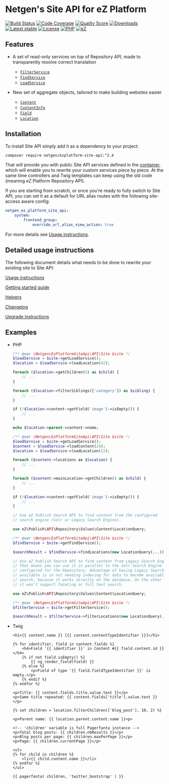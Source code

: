 # Netgen's Site API for eZ Platform

[![Build Status](https://img.shields.io/travis/netgen/ezplatform-site-api.svg?style=flat-square)](https://travis-ci.org/netgen/ezplatform-site-api)
[![Code Coverage](https://img.shields.io/codecov/c/github/netgen/ezplatform-site-api.svg?style=flat-square)](https://codecov.io/gh/netgen/ezplatform-site-api)
[![Quality Score](https://img.shields.io/scrutinizer/g/netgen/ezplatform-site-api.svg?style=flat-square)](https://scrutinizer-ci.com/g/netgen/ezplatform-site-api)
[![Downloads](https://img.shields.io/packagist/dt/netgen/ezplatform-site-api.svg?style=flat-square)](https://packagist.org/packages/netgen/ezplatform-site-api)
[![Latest stable](https://img.shields.io/packagist/v/netgen/ezplatform-site-api.svg?style=flat-square)](https://packagist.org/packages/netgen/ezplatform-site-api)
[![License](https://img.shields.io/github/license/netgen/ezplatform-site-api.svg?style=flat-square)](https://packagist.org/packages/netgen/ezplatform-site-api)
[![PHP](https://img.shields.io/badge/php-%3E%3D%205.6-8892BF.svg?style=flat-square)](https://secure.php.net/)
[![eZ](https://img.shields.io/badge/eZ%20Platform-%3E%3D%201.0-EF5B2F.svg?style=flat-square)](https://ezplatform.com/)

## Features

- A set of read-only services on top of Repository API, made to transparently resolve correct translation

  - [`FilterService`](https://github.com/netgen/ezplatform-site-api/blob/master/lib/API/FilterService.php)
  - [`FindService`](https://github.com/netgen/ezplatform-site-api/blob/master/lib/API/FindService.php)
  - [`LoadService`](https://github.com/netgen/ezplatform-site-api/blob/master/lib/API/LoadService.php)

- New set of aggregate objects, tailored to make building websites easier

  - [`Content`](https://github.com/netgen/ezplatform-site-api/blob/master/lib/API/Values/Content.php)
  - [`ContentInfo`](https://github.com/netgen/ezplatform-site-api/blob/master/lib/API/Values/ContentInfo.php)
  - [`Field`](https://github.com/netgen/ezplatform-site-api/blob/master/lib/API/Values/Field.php)
  - [`Location`](https://github.com/netgen/ezplatform-site-api/blob/master/lib/API/Values/Location.php)

## Installation

To install Site API simply add it as a dependency to your project:

```sh
composer require netgen/ezplatform-site-api:^2.4
```

That will provide you with public Site API services defined in the [container](lib/Resources/config/services.yml),
which will enable you to rewrite your custom services piece by piece. At the same time controllers
and Twig templates can keep using the old code (meaning eZ Platform Repository API).

If you are starting from scratch, or once you're ready to fully switch to Site API, you can set it
as a default for URL alias routes with the following site-access aware config:

```yml
netgen_ez_platform_site_api:
    system:
        frontend_group:
            override_url_alias_view_action: true
```

For more details see [Usage instructions](USAGE.md).

## Detailed usage instructions

The following document details what needs to be done to rewrite your existing site to Site API:

[Usage instructions](USAGE.md)

[Getting started guide](GETTING_STARTED.md)

[Helpers](HELPERS.md)

[Changelog](CHANGELOG.md)

[Upgrade instructions](UPGRADE.md)

## Examples

- PHP
  ```php
  /** @var \Netgen\EzPlatformSiteApi\API\Site $site */
  $loadService = $site->getLoadService();
  $location = $loadService->loadLocation(42);

  foreach ($location->getChildren(5) as $child) {
      // ...
  }

  foreach ($location->filterSiblings(['category']) as $sibling) {
      // ...
  }

  if (!$location->content->getField('image')->isEmpty()) {
      // ...
  }

  echo $location->parent->content->name;
  ```

  ```php
  /** @var \Netgen\EzPlatformSiteApi\API\Site $site */
  $loadService = $site->getLoadService();
  $content = $loadService->loadContent(24);
  $location = $loadService->loadLocation(12);

  foreach ($content->locations as $location) {
      // ...
  }

  foreach ($content->mainLocation->getChildren() as $child) {
      // ...
  }

  if (!$location->content->getField('image')->isEmpty()) {
      // ...
  }
  ```

  ```php
  // Use eZ Publish Search API to find content from the configured
  // search engine (Solr or Legacy Search Engine).

  use eZ\Publish\API\Repository\Values\Content\LocationQuery;

  /** @var \Netgen\EzPlatformSiteApi\API\Site $site */
  $findService = $site->getFindService();

  $searchResult = $findService->findLocations(new LocationQuery(...));
  ```

  ```php
  // Use eZ Publish Search API to find content from Legacy Search Engine.
  // That means you can use it in parallel to the Solr Search Engine
  // configured for the Repository. Advantage of having Legacy Search engine
  // available is in not needing indexing for data to become available in
  // search, because it works directly on the database. On the other hand,
  // it won't support faceting or full text search.

  use eZ\Publish\API\Repository\Values\Content\LocationQuery;

  /** @var \Netgen\EzPlatformSiteApi\API\Site $site */
  $filterService = $site->getFilterService();

  $searchResult = $filterService->filterLocations(new LocationQuery(...));
  ```

- Twig

  ```twig
  <h1>{{ content.name }} [{{ content.contentTypeIdentifier }}]</h1>

  {% for identifier, field in content.fields %}
      <h4>Field '{{ identifier }}' in Content #{{ field.content.id }}</h4>
      {% if not field.isEmpty() %}
          {{ ng_render_field(field) }}
      {% else %}
          <p>Field of type '{{ field.fieldTypeIdentifier }}' is empty.</p>
      {% endif %}
  {% endfor %}

  <p>Title: {{ content.fields.title.value.text }}</p>
  <p>Same title repeated: {{ content.fields['title'].value.text }}</p>
  ```

  ```twig
  {% set children = location.filterChildren(['blog_post'], 10, 2) %}

  <p>Parent name: {{ location.parent.content.name }}<p>

  <!-- 'children' variable is full Pagerfanta instance -->
  <p>Total blog posts: {{ children.nbResults }}</p>
  <p>Blog posts per page: {{ children.maxPerPage }}</p>
  <p>Page: {{ children.currentPage }}</p>

  <ul>
  {% for child in children %}
      <li>{{ child.content.name }}</li>
  {% endfor %}
  </ul>

  {{ pagerfanta( children, 'twitter_bootstrap' ) }}
  ```

